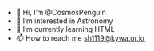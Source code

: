 - 👋 Hi, I’m @CosmosPenguin
- 👀 I’m interested in Astronomy
- 🌱 I’m currently learning HTML
- 📫 How to reach me sh1119@kywa.or.kr

<!---
CosmosPenguin/CosmosPenguin is a ✨ special ✨ repository because its `README.md` (this file) appears on your GitHub profile.
You can click the Preview link to take a look at your changes.
--->
